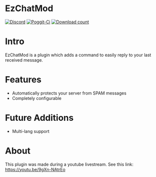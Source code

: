 # EzChatMod
[![Discord](https://img.shields.io/badge/chat-on%20discord-7289da.svg)](https://discord.gg/tZQMhBQ)
[![Poggit-Ci](https://poggit.pmmp.io/ci.shield/jasonwynn10/EzChatMod/EzChatMod)](https://poggit.pmmp.io/ci/jasonwynn10/EzChatMod/EzChatMod)
[![Download count](https://poggit.pmmp.io/shield.dl.total/EzChatMod)](https://poggit.pmmp.io/p/EzChatMod)

# Intro
EzChatMod is a plugin which adds a command to easily reply to your last received message.

# Features
* Automatically protects your server from SPAM messages
* Completely configurable

# Future Additions
* Multi-lang support

# About
This plugin was made during a youtube livestream. See this link: https://youtu.be/9gXn-NAtrEo